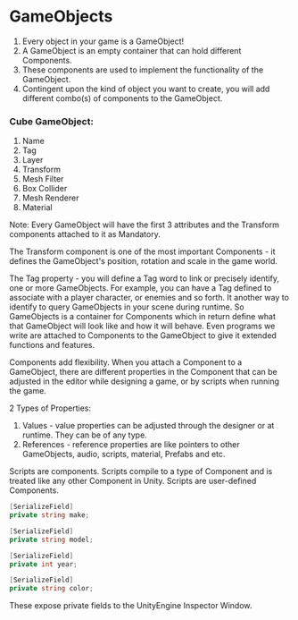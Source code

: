 # GameObjects

1. Every object in your game is a GameObject!
2. A GameObject is an empty container that can hold different Components.
3. These components are used to implement the functionality of the GameObject.
4. Contingent upon the kind of object you want to create, you will add different combo(s) of 
   components to the GameObject.

### Cube GameObject:
1. Name
2. Tag
3. Layer
4. Transform
5. Mesh Filter
6. Box Collider
7. Mesh Renderer
8. Material

Note: Every GameObject will have the first 3 attributes and the Transform components attached to it as Mandatory.

The Transform component is one of the most important Components - it defines the GameObject's position, rotation and scale in the game world.

The Tag property - you will define a Tag word to link or precisely identify, one or more GameObjects. For example, you can have a Tag defined to associate with a player character, or enemies and so forth. It another way to identify to query GameObjects in your scene during runtime. So GameObjects is a container for Components which in return define what that GameObject will look like and how it will behave. Even programs we write are attached to Components to the GameObject to give it extended functions and features.

Components add flexibility.
When you attach a Component to a GameObject, there are different properties in the Component that can be adjusted in the editor while designing a game, or by scripts when running the game.

2 Types of Properties:
1. Values - value properties can be adjusted through the designer or at runtime. They can be of any type.
2. References - reference properties are like pointers to other GameObjects, audio, scripts, material, Prefabs and etc.

Scripts are components.
Scripts compile to a type of Component and is treated like any other Component in Unity.
Scripts are user-defined Components.

```csharp
[SerializeField]
private string make;

[SerializeField]
private string model;

[SerializeField]
private int year;

[SerializeField]
private string color;
```
These expose private fields to the UnityEngine Inspector Window.
